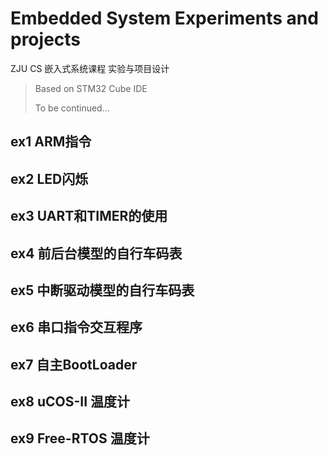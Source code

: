 # Embedded System Experiments and projects

ZJU CS 嵌入式系统课程 实验与项目设计

> Based on STM32 Cube IDE
>
> To be continued...

## ex1 ARM指令

## ex2 LED闪烁

## ex3 UART和TIMER的使用

## ex4 前后台模型的自行车码表

## ex5 中断驱动模型的自行车码表

## ex6 串口指令交互程序

## ex7 自主BootLoader

## ex8 uCOS-II 温度计

## ex9 Free-RTOS 温度计